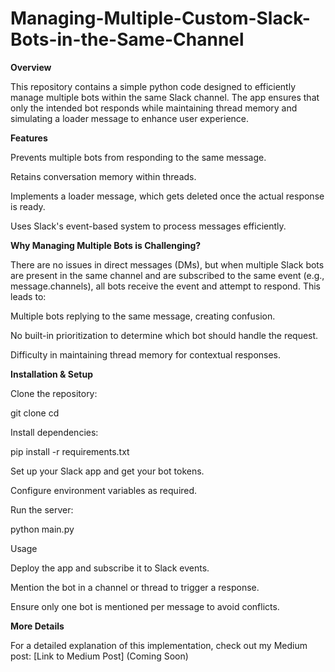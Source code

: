 # Managing-Multiple-Custom-Slack-Bots-in-the-Same-Channel
**Overview**

This repository contains a simple python code designed to efficiently manage multiple bots within the same Slack channel. The app ensures that only the intended bot responds while maintaining thread memory and simulating a loader message to enhance user experience.

**Features**

Prevents multiple bots from responding to the same message.

Retains conversation memory within threads.

Implements a loader message, which gets deleted once the actual response is ready.

Uses Slack's event-based system to process messages efficiently.

**Why Managing Multiple Bots is Challenging?**

There are no issues in direct messages (DMs), but when multiple Slack bots are present in the same channel and are subscribed to the same event (e.g., message.channels), all bots receive the event and attempt to respond. This leads to:

Multiple bots replying to the same message, creating confusion.

No built-in prioritization to determine which bot should handle the request.

Difficulty in maintaining thread memory for contextual responses.

**Installation & Setup**

Clone the repository:

git clone <repository-url>
cd <repository-folder>

Install dependencies:

pip install -r requirements.txt

Set up your Slack app and get your bot tokens.

Configure environment variables as required.

Run the server:

python main.py

Usage

Deploy the app and subscribe it to Slack events.

Mention the bot in a channel or thread to trigger a response.

Ensure only one bot is mentioned per message to avoid conflicts.

**More Details**

For a detailed explanation of this implementation, check out my Medium post: [Link to Medium Post] (Coming Soon)
